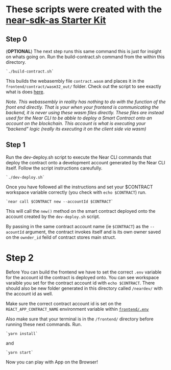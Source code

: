 # These scripts were created with the [near-sdk-as Starter Kit](https://github.com/Learn-NEAR/starter--near-sdk-as)

## Step 0

(__OPTIONAL__)
The next step runs this same command this is just for insight on whats going on.
Run the build-contract.sh command from the within this directory.

    `./build-contract.sh`

This builds the webasembly file `contract.wasm` and places it in the `frontend/contract/wasm32_out/` folder. Check out the script to see exactly what is does [here](../../Contract/build.sh).

*Note. This webassembly in reality has nothing to do with the function of the front end directly. That is your when your frontend is communicating the backend, it is never using these wasm files directly. These files are instead used for the Near CLI to be abble to deploy a Smart Contract onto an account on the blockchain. This account is what is executing your "backend" logic (really its executing it on the client side via wasm)*

## Step 1

Run the dev-deploy.sh script to execute the Near CLI commands that deploy the contract onto a development account generated by the Near CLI itself. Follow the script instructions careufully.

    `./dev-deploy.sh`

Once you have followed all the instructions and set your $CONTRACT workspace variable correctly (you check with `echo $CONTRACT`) run.

    `near call $CONTRACT new --accountId $CONTRACT`

This will call the `new()` method on the smart contract deployed onto the account created by the `dev-deploy.sh` script. 

By passing in the same contract account name (ie `$CONTRACT`) as the `--acountId` argument, the contract invokes itself and is its own owner saved on the `ownder_id` feild of contract stores main struct.

# Step 2

Before You can build the frontend we have to set the correct `.env` variable for the account id the contract is deployed onto. You can see workspace varaible you set for the contract account id with `echo $CONTRACT`. There should also be new folder generated in this directory called `/neardev/` with the account id as well.

Make sure the correct contract account id is set on the `REACT_APP_CONTRACT_NAME` environment variable within [`frontend/.env`](../.env)

Also make sure that your terminal is in the `/frontend/` directory before running these next commands. Run.
  
    `yarn install`

and

    `yarn start`


Now you can play with App on the Browser! 
